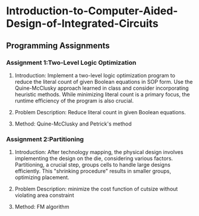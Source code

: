 # Introduction-to-Computer-Aided-Design-of-Integrated-Circuits

## Programming Assignments

### Assignment 1:Two-Level Logic Optimization

1. Introduction:
    Implement a two-level logic optimization program to reduce the literal count of given Boolean equations in SOP form. Use the Quine-McClusky approach learned in class and consider incorporating heuristic methods. While minimizing literal count is a primary focus, the runtime efficiency of the program is also crucial.

2. Problem Description:
   Reduce literal count in given Boolean equations.

3. Method:
    Quine-McClusky and Petrick's method

### Assignment 2:Partitioning

1. Introduction:
    After technology mapping, the physical design involves implementing the design on the die, considering various factors. Partitioning, a crucial step, groups cells to handle large designs efficiently. This "shrinking procedure" results in smaller groups, optimizing placement.

2. Problem Description:
   minimize the cost function of cutsize without violating area constraint

3. Method:
    FM algorithm
